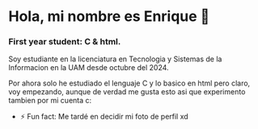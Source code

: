 <!--
**Kigo524/Kigo524** is a ✨ _special_ ✨ repository because its `README.md` (this file) appears on your GitHub profile.
-->
# Hola, mi nombre es Enrique 👋
### First year student: C & html.

Soy estudiante en la licenciatura en Tecnologia y Sistemas de la Informacion en la UAM desde octubre del 2024.

Por ahora solo he estudiado el lenguaje C y lo basico en html pero claro, voy empezando, aunque de verdad me gusta esto asi que experimento tambien por mi cuenta c:

- ⚡ Fun fact: Me tardé en decidir mi foto de perfil xd
